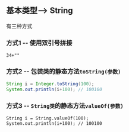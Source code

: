 ## 基本类型--> String

有三种方式

### 方式1 -- 使用双引号拼接

```
34+""
```

### 方式2 -- 包装类的静态方法`toString(参数)`

```java
String i = Integer.toString(100);
System.out.println(i+100); // 100100
```

### 方式3 -- `String类`的静态方法`valueOf(参数)`

```java'
String i = String.valueOf(100);
System.out.println(i+100); // 100100
```


